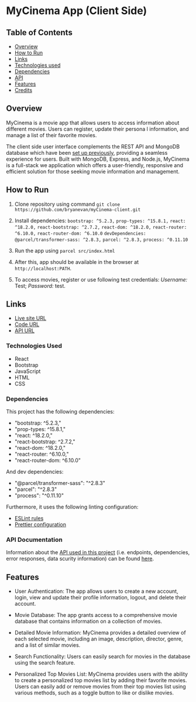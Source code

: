# MyCinema App (Client Side)

## Table of Contents

- [Overview](#overview)
- [How to Run](#how-to-run)
- [Links](#links)
- [Technologies used](#technologies-used)
- [Dependencies](#dependencies)
- [API](#api)
- [Features](#features)
- [Credits](#credits)

## Overview

MyCinema is a movie app that allows users to access information about different movies. Users can register, update their persona    l information, and manage a list of their favorite movies.

The client side user interface complements the REST API and MongoDB database which have been [set up previously](https://github.com/bryanevan/myCinema-server-application), providing a seamless experience for users. Built with MongoDB, Express, and Node.js, MyCinema is a full-stack we application which offers a user-friendly, responsive and efficient solution for those seeking movie information and management.

## How to Run

1. Clone repository using command `git clone https://github.com/bryanevan/myCinema-client.git`

2. Install dependencies: 
    `bootstrap: ^5.2.3,`
    `prop-types: ^15.8.1,`
    `react: ^18.2.0,`
    `react-bootstrap: ^2.7.2,`
    `react-dom: ^18.2.0,`
    `react-router: ^6.10.0,`
    `react-router-dom: ^6.10.0`
  `devDependencies: `
   ` @parcel/transformer-sass: ^2.8.3,`
    `parcel: ^2.8.3,`
    `process: ^0.11.10`

3. Run the app using `parcel src/index.html`

4. After this, app should be available in the browser at `http://localhost:PATH`.

5. To access movies, register or use following test credentials: _Username:_ Test; _Password:_ test.

## Links

- [Live site URL](https://my-cinema808.netlify.app/)
- [Code URL](https://github.com/bryanevan/myCinema-client)
- [API URL](https://mycinema.herokuapp.com/)

### Technologies Used

- React
- Bootstrap
- JavaScript
- HTML
- CSS

### Dependencies

This project has the following dependencies:

- "bootstrap: ^5.2.3,"
- "prop-types: ^15.8.1,"
- "react: ^18.2.0,"
- "react-bootstrap: ^2.7.2,"
- "react-dom: ^18.2.0,"
- "react-router: ^6.10.0,"
- "react-router-dom: ^6.10.0"

And dev dependencies:

- "@parcel/transformer-sass": "^2.8.3"
- "parcel": "^2.8.3"
- "process": "^0.11.10"

Furthermore, it uses the following linting configuration:

- [ESLint rules](https://github.com/mydea/simple-pokedex-app/blob/master/.eslintrc)
- [Prettier configuration](https://stackoverflow.com/questions/55430906/prettier-single-quote-for-javascript-and-json-double-quote-for-html-sass-and-c)

### API Documentation

Information about the [API used in this project](https://github.com/bryanevan/myCinema-server-application) (i.e. endpoints, dependencies, error responses, data scurity information) can be found [here](https://mycinema.herokuapp.com/documentation.html).

## Features

- User Authentication: The app allows users to create a new account, login, view and update their profile information, logout, and delete their account.

- Movie Database: The app grants access to a comprehensive movie database that contains information on a collection of movies.

- Detailed Movie Information: MyCinema provides a detailed overview of each selected movie, including an image, description, director, genre, and a list of similar movies.

- Search Functionality: Users can easily search for movies in the database using the search feature.

- Personalized Top Movies List: MyCinema provides users with the ability to create a personalized top movies list by adding their favorite movies. Users can easily add or remove movies from their top movies list using various methods, such as a toggle button to like or dislike movies.
